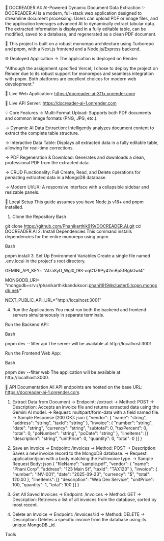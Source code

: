 📄 DOCREADER.AI: AI-Powered Dynamic Document Data Extraction
✨ DOCREADER.AI is a modern, full-stack web application designed to streamline document processing. Users can upload PDF or image files, and the application leverages advanced AI to dynamically extract tabular data. The extracted information is displayed in a fully editable table, can be modified, saved to a database, and regenerated as a clean PDF document.

🚀 This project is built on a robust monorepo architecture using Turborepo and pnpm, with a Next.js frontend and a Node.js/Express backend.

🌐 Deployed Application
→ The application is deployed on Render.

"Although the assignment specified Vercel, I chose to deploy the project on Render due to its robust support for monorepos and seamless integration with pnpm. Both platforms are excellent choices for modern web development."

🔗 Live Web Application: https://docreader-ai-311x.onrender.com

🔗 Live API Server: https://docreader-ai-1.onrender.com

💡 Core Features
→ Multi-Format Upload: Supports both PDF documents and common image formats (PNG, JPG, etc.).

→ Dynamic AI Data Extraction: Intelligently analyzes document content to extract the complete table structure.

→ Interactive Data Table: Displays all extracted data in a fully editable table, allowing for real-time corrections.

→ PDF Regeneration & Download: Generates and downloads a clean, professional PDF from the extracted data.

→ CRUD Functionality: Full Create, Read, and Delete operations for persisting extracted data in a MongoDB database.

→ Modern UI/UX: A responsive interface with a collapsible sidebar and resizable panels.

🚀 Local Setup
This guide assumes you have Node.js v18+ and pnpm installed.

1. Clone the Repository
Bash

git clone https://github.com/Phanikarthik919/DOCREADER.AI.git
cd DOCREADER.AI
2. Install Dependencies
This command installs dependencies for the entire monorepo using pnpm.

Bash

pnpm install
3. Set Up Environment Variables
Create a single file named .env.local in the project's root directory.

GEMINI_API_KEY= "AIzaSyD_Wgl0_t9S-oqC1Z9Py42mBp5fBgkOwl4"

MONGODB_URI= "mongodb+srv://phanikarthikkandukoori:phani1919@cluster0.lcppn.mongodb.net/"


NEXT_PUBLIC_API_URL="http://localhost:3001"

4. Run the Applications
You must run both the backend and frontend servers simultaneously in separate terminals.

Run the Backend API:

Bash

pnpm dev --filter api
The server will be available at http://localhost:3001.

Run the Frontend Web App:

Bash

pnpm dev --filter web
The application will be available at http://localhost:3000.

📖 API Documentation
All API endpoints are hosted on the base URL: https://docreader-ai-1.onrender.com.

1. Extract Data from Document
→ Endpoint: /extract
→ Method: POST
→ Description: Accepts an invoice file and returns extracted data using the Gemini AI model.
→ Request: multipart/form-data with a field named file.
→ Sample Response (200 OK):
json { "vendor": { "name": "string", "address": "string", "taxId": "string" }, "invoice": { "number": "string", "date": "string", "currency": "string", "subtotal": 0, "taxPercent": 0, "total": 0, "poNumber": "string", "poDate": "string" }, "lineItems": [{ "description": "string", "unitPrice": 0, "quantity": 0, "total": 0 }] } 

2. Save an Invoice
→ Endpoint: /invoices
→ Method: POST
→ Description: Saves a new invoice record to the MongoDB database.
→ Request: application/json with a body matching the FullInvoice type.
→ Sample Request Body:
json { "fileName": "sample.pdf", "vendor": { "name": "Phani Corp", "address": "123 Main St", "taxId": "TAX123" }, "invoice": { "number": "INV-001", "date": "2025-09-23", "currency": "$", "total": 120.00 }, "lineItems": [{ "description": "Web Dev Service", "unitPrice": 100, "quantity": 1, "total": 100 }] } 

3. Get All Saved Invoices
→ Endpoint: /invoices
→ Method: GET
→ Description: Retrieves a list of all invoices from the database, sorted by most recent.

4. Delete an Invoice
→ Endpoint: /invoices/:id
→ Method: DELETE
→ Description: Deletes a specific invoice from the database using its unique MongoDB _id.












Tools

